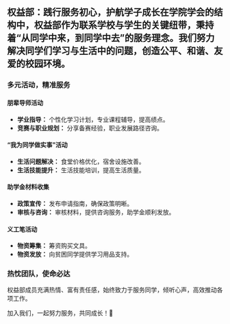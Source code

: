 ## 权益部：践行服务初心，护航学子成长在学院学会的结构中，权益部作为联系学校与学生的关键纽带，秉持着“从同学中来，到同学中去”的服务理念。我们努力解决同学们学习与生活中的问题，创造公平、和谐、友爱的校园环境。

### 多元活动，精准服务

#### 朋辈导师活动
- **学业指导：** 个性化学习计划，专业课程辅导，提高绩点。
- **竞赛与职业规划：** 分享备赛经验，职业发展路径咨询。

#### “我为同学做实事”活动
- **生活问题解决：** 食堂价格优化，宿舍设施改善。
- **生活技能提升：** 生活技能培训，提高生活质量。

#### 助学金材料收集
- **政策宣传：** 发布申请指南，确保政策明晰。
- **审核与咨询：** 审核材料，提供咨询服务，助学金顺利发放。

#### 义工笔活动
- **物资筹集：** 筹资购买文具。
- **物资发放：** 向贫困同学提供学习用品支持。

### 热忱团队，使命必达

权益部成员充满热情、富有责任感，始终致力于服务同学，倾听心声，高效推动各项工作。


加入我们，一起努力服务，共同成长！🚀
